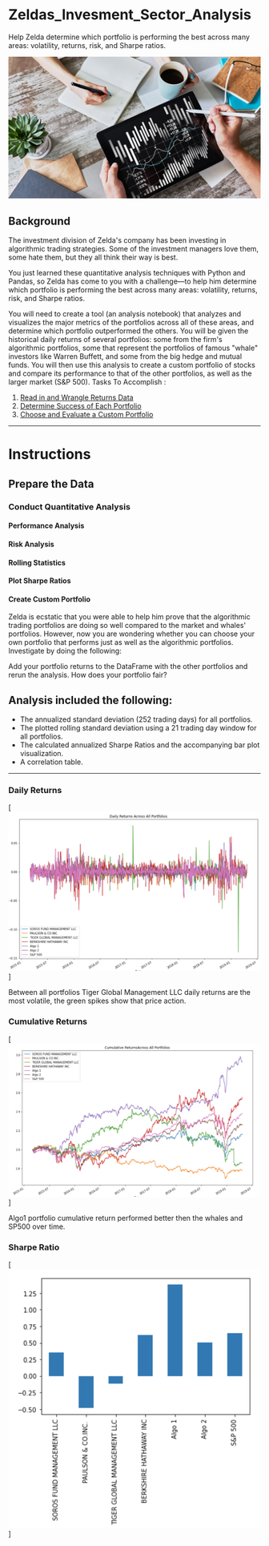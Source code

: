 # Zeldas_Invesment_Sector_Analysis
Help Zelda determine which portfolio is performing the best across many areas: volatility, returns, risk, and Sharpe ratios.
  
  
  
  
![Portfolio Analysis](Images/portfolio-analysis.png)

## Background

The investment division of Zelda's company has been investing in algorithmic trading strategies. Some of the investment managers love them, some hate them, but they all think their way is best.

You just learned these quantitative analysis techniques with Python and Pandas, so Zelda has come to you with a challenge—to help him determine which portfolio is performing the best across many areas: volatility, returns, risk, and Sharpe ratios.

You will need to create a tool (an analysis notebook) that analyzes and visualizes the major metrics of the portfolios across all of these areas, and determine which portfolio outperformed the others. You will be given the historical daily returns of several portfolios: some from the firm's algorithmic portfolios, some that represent the portfolios of famous "whale" investors like Warren Buffett, and some from the big hedge and mutual funds. You will then use this analysis to create a custom portfolio of stocks and compare its performance to that of the other portfolios, as well as the larger market (S&P 500).
 Tasks To Accomplish :

1. [Read in and Wrangle Returns Data](#Prepare-the-Data)
2. [Determine Success of Each Portfolio](#Conduct-Quantitative-Analysis)
3. [Choose and Evaluate a Custom Portfolio](#Create-Custom-Portfolio)

---

# Instructions



## Prepare the Data


 
### Conduct Quantitative Analysis


#### Performance Analysis


#### Risk Analysis


#### Rolling Statistics


#### Plot Sharpe Ratios


#### Create Custom Portfolio

Zelda is ecstatic that you were able to help him prove that the algorithmic trading portfolios are doing so well compared to the market and whales' portfolios. However, now you are wondering whether you can choose your own portfolio that performs just as well as the algorithmic portfolios. Investigate by doing the following:

Add your portfolio returns to the DataFrame with the other portfolios and rerun the analysis. How does your portfolio fair?


##  Analysis included the following:

  - The annualized standard deviation (252 trading days) for all portfolios.
  - The plotted rolling standard deviation using a 21 trading day window for all portfolios.
  - The calculated annualized Sharpe Ratios and the accompanying bar plot visualization.
  - A correlation table.

---
### Daily Returns
[<img src="Results/Daily_Returns.PNG"/>]
 
Between all portfolios  Tiger Global Management LLC daily returns are the most volatile, the green spikes show that price action.


### Cumulative Returns 
[<img src="Results/Cum.PNG"/>]

 Algo1 portfolio cumulative return performed better then the  whales and SP500 over time.
 
### Sharpe Ratio
 [<img src="Results/Sharpe_Ratio.PNG"/>]
 


























